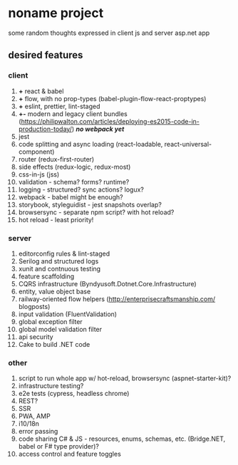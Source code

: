 # noname project

some random thoughts expressed in client js and server asp.net app

## desired features

### client
1. **+** react & babel
1. **+** flow, with no prop-types (babel-plugin-flow-react-proptypes)
1. **+** eslint, prettier, lint-staged
1. **+-** modern and legacy client bundles (https://philipwalton.com/articles/deploying-es2015-code-in-production-today/)  **_no webpack yet_**
1. jest
1. code splitting and async loading (react-loadable, react-universal-component)
1. router (redux-first-router)
1. side effects (redux-logic, redux-most)
1. css-in-js (jss)
1. validation - schema? forms? runtime?
1. logging - structured? sync actions? logux?
1. webpack - babel might be enough?
1. storybook, styleguidist - jest snapshots overlap?
1. browsersync - separate npm script? with hot reload?
1. hot reload - least priority!

### server
1. editorconfig rules & lint-staged
1. Serilog and structured logs
1. xunit and contnuous testing
1. feature scaffolding
1. CQRS infrastructure (Byndyusoft.Dotnet.Core.Infrastructure)
1. entity, value object base
1. railway-oriented flow helpers (http://enterprisecraftsmanship.com/ blogposts)
1. input validation (FluentValidation)
1. global exception filter
1. global model validation filter
1. api security
1. Cake to build .NET code

### other
1. script to run whole app w/ hot-reload, browsersync (aspnet-starter-kit)?
1. infrastructure testing?
1. e2e tests (cypress, headless chrome)
1. REST?
1. SSR
1. PWA, AMP
1. i10/18n
1. error passing
1. code sharing C# & JS - resources, enums, schemas, etc. (Bridge.NET, babel or F# type provider)?
1. access control and feature toggles
